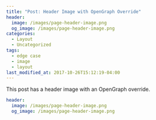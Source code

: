 ```yaml
---
title: "Post: Header Image with OpenGraph Override"
header:
  image: /images/page-header-image.png
  og_image: /images/page-header-image.png
categories:
  - Layout
  - Uncategorized
tags:
  - edge case
  - image
  - layout
last_modified_at: 2017-10-26T15:12:19-04:00
---
```


This post has a header image with an OpenGraph override.

```yaml
header:
  image: /images/page-header-image.png
  og_image: /images/page-header-image.png
```
